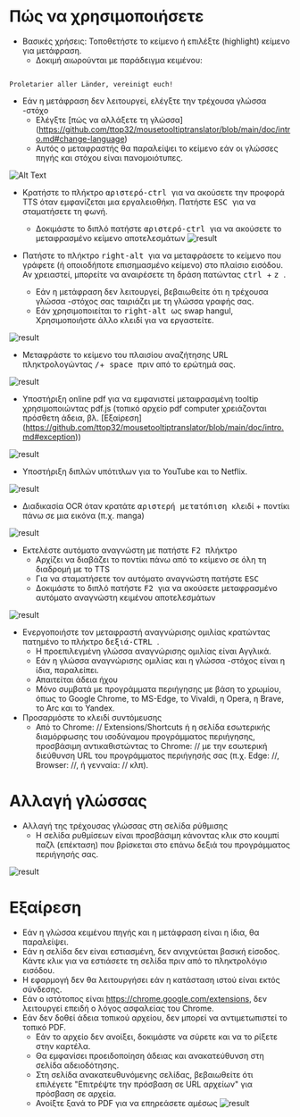 # Πώς να χρησιμοποιήσετε


- Βασικές χρήσεις: Τοποθετήστε το κείμενο ή επιλέξτε (highlight) κείμενο για μετάφραση.
  - Δοκιμή αιωρούνται με παράδειγμα κειμένου:
```console

Proletarier aller Länder, vereinigt euch!

```

  - Εάν η μετάφραση δεν λειτουργεί, ελέγξτε την τρέχουσα γλώσσα -στόχο
    - Ελέγξτε [πώς να αλλάξετε τη γλώσσα] (https://github.com/ttop32/mousetooltiptranslator/blob/main/doc/intro.md#change-language)
    - Αυτός ο μεταφραστής θα παραλείψει το κείμενο εάν οι γλώσσες πηγής και στόχου είναι πανομοιότυπες.


![Alt Text](/doc/reagre.gif)



- Κρατήστε το πλήκτρο <kbd> αριστερό-ctrl </kbd> για να ακούσετε την προφορά TTS όταν εμφανίζεται μια εργαλειοθήκη. Πατήστε <kbd> ESC </kbd> για να σταματήσετε τη φωνή.
  - Δοκιμάστε το διπλό πατήστε <kbd> αριστερό-ctrl </kbd> για να ακούσετε το μεταφρασμένο κείμενο αποτελεσμάτων
![result](/doc/20.gif)



- Πατήστε το πλήκτρο <kbd> right-alt </kbd> για να μεταφράσετε το κείμενο που γράφετε (ή οποιοδήποτε επισημασμένο κείμενο) στο πλαίσιο εισόδου. Αν χρειαστεί, μπορείτε να αναιρέσετε τη δράση πατώντας <kbd> ctrl </kbd> + <kbd> z </kbd>.
  - Εάν η μετάφραση δεν λειτουργεί, βεβαιωθείτε ότι η τρέχουσα γλώσσα -στόχος σας ταιριάζει με τη γλώσσα γραφής σας.
  - Εάν χρησιμοποιείται το <kbd> right-alt </kbd> ως swap hangul,
Χρησιμοποιήστε άλλο κλειδί για να εργαστείτε.


![result](/doc/11.gif)



- Μεταφράστε το κείμενο του πλαισίου αναζήτησης URL πληκτρολογώντας <kbd>/</kbd>+<kbd> space </kbd> πριν από το ερώτημά σας.


![result](/doc/21.gif)



- Υποστήριξη online pdf για να εμφανιστεί μεταφρασμένη tooltip χρησιμοποιώντας pdf.js (τοπικό αρχείο pdf computer χρειάζονται πρόσθετη άδεια, βλ. [Εξαίρεση] (https://github.com/ttop32/mousetooltiptranslator/blob/main/doc/intro.md#exception))


![result](/doc/12.gif)



- Υποστήριξη διπλών υπότιτλων για το YouTube και το Netflix.


![result](/doc/16.gif)



- Διαδικασία OCR όταν κρατάτε <kbd> αριστερή μετατόπιση </kbd> κλειδί + ποντίκι πάνω σε μια εικόνα (π.χ. manga)


![result](/doc/15.gif)



- Εκτελέστε αυτόματο αναγνώστη με πατήστε <kbd> F2 </kbd> πλήκτρο
  - Αρχίζει να διαβάζει το ποντίκι πάνω από το κείμενο σε όλη τη διαδρομή με το TTS
  - Για να σταματήσετε τον αυτόματο αναγνώστη πατήστε <kbd> ESC </kbd>
  - Δοκιμάστε το διπλό πατήστε <kbd> F2 </kbd> για να ακούσετε μεταφρασμένο αυτόματο αναγνώστη κειμένου αποτελεσμάτων


![result](/doc/30.gif)



- Ενεργοποιήστε τον μεταφραστή αναγνώρισης ομιλίας κρατώντας πατημένο το πλήκτρο <kbd> δεξιά-CTRL </kbd>.
  - Η προεπιλεγμένη γλώσσα αναγνώρισης ομιλίας είναι Αγγλικά.
  - Εάν η γλώσσα αναγνώρισης ομιλίας και η γλώσσα -στόχος είναι η ίδια, παραλείπει.
  - Απαιτείται άδεια ήχου
  - Μόνο συμβατά με προγράμματα περιήγησης με βάση το χρωμίου, όπως το Google Chrome, το MS-Edge, το Vivaldi, η Opera, η Brave, το Arc και το Yandex.
- Προσαρμόστε το κλειδί συντόμευσης
  - Από το Chrome: // Extensions/Shortcuts ή η σελίδα εσωτερικής διαμόρφωσης του ισοδύναμου προγράμματος περιήγησης, προσβάσιμη αντικαθιστώντας το Chrome: // με την εσωτερική διεύθυνση URL του προγράμματος περιήγησής σας (π.χ. Edge: //, Browser: //, ή γενναία: // κλπ).
# Αλλαγή γλώσσας
- Αλλαγή της τρέχουσας γλώσσας στη σελίδα ρύθμισης
  - Η σελίδα ρυθμίσεων είναι προσβάσιμη κάνοντας κλικ στο κουμπί παζλ (επέκταση) που βρίσκεται στο επάνω δεξιά του προγράμματος περιήγησής σας.


![result](/doc/14.gif)





# Εξαίρεση


- Εάν η γλώσσα κειμένου πηγής και η μετάφραση είναι η ίδια, θα παραλείψει.
- Εάν η σελίδα δεν είναι εστιασμένη, δεν ανιχνεύεται βασική είσοδος.
Κάντε κλικ για να εστιάσετε τη σελίδα πριν από το πληκτρολόγιο εισόδου.
- Η εφαρμογή δεν θα λειτουργήσει εάν η κατάσταση ιστού είναι εκτός σύνδεσης.
- Εάν ο ιστότοπος είναι <https://chrome.google.com/extensions>, δεν λειτουργεί επειδή ο λόγος ασφαλείας του Chrome.
- Εάν δεν δοθεί άδεια τοπικού αρχείου, δεν μπορεί να αντιμετωπιστεί το τοπικό PDF.
  - Εάν το αρχείο δεν ανοίξει, δοκιμάστε να σύρετε και να το ρίξετε στην καρτέλα.
  - Θα εμφανίσει προειδοποίηση άδειας και ανακατεύθυνση στη σελίδα αδειοδότησης.
  - Στη σελίδα ανακατευθυνόμενης σελίδας, βεβαιωθείτε ότι επιλέγετε "Επιτρέψτε την πρόσβαση σε URL αρχείων" για πρόσβαση σε αρχεία.
  - Ανοίξτε ξανά το PDF για να επηρεάσετε αμέσως
![result](/doc/10.gif)
